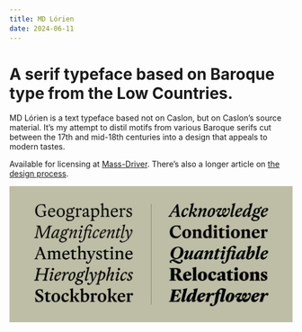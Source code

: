 ```yaml
---
title: MD Lórien
date: 2024-06-11
---
```

# A serif typeface based on Baroque type from the Low Countries.

MD Lórien is a text typeface based not on Caslon, but on Caslon’s source material. It’s my attempt to distil motifs from various Baroque serifs cut between the 17th and mid-18th centuries into a design that appeals to modern tastes.

Available for licensing at [Mass-Driver](https://mass-driver.com/typefaces/md-lorien). There’s also a longer article on [the design process](https://mass-driver.com/article/md-lorien-a-parallel-to-caslon).

![MD Lórien](/media/md_lorien-overview.svg)